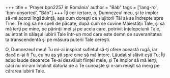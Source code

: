 +++
title = 'Prayer bpn2257 in România'
author = "Báb"
tags = ['lang-ro', 'bpn-unsorted', "Báb"]
+++
Îţi cer iertare, o, Dumnezeul meu, şi te implor să-mi acorzi îngăduinţă, aşa cum doreşti ca slujitorii Tăi să se îndrepte spre Tine. Te rog să ne speli de păcate, după cum se cuvine Maiestăţii Tale, şi să mă ierţi pe mine, pe părinţii mei şi pe aceia care, potrivit înţelepciunii Tale, au intrat în sălaşul iubirii Tale într-un mod care este demn de suveranitatea ta transcendentă şi pe măsura puterii Tale cereşti.

O, Dumnezeul meu! Tu mi-ai inspirat sufletul să-ţi ofere această rugă, iar dacă n-ai fi Tu, eu nu aş şti spre cine să mă întorc. Lăudat şi slăvit eşti Tu; Îţi aduc laude deoarece Te-ai dezvăluit fiinţei mele, şi Te implor să mă ierţi, căci nu mi-am împlinit datoria de a Te cunoaşte şi n-am reuşit să merg pe cărarea iubirii Tale.
